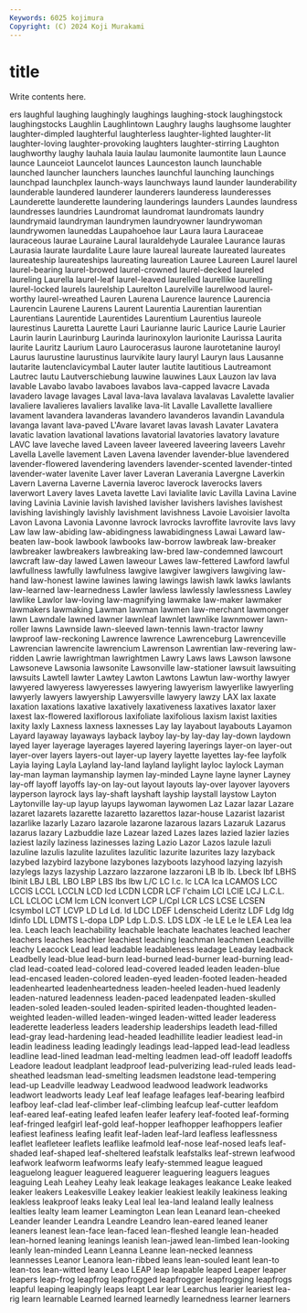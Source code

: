 ```yaml
---
Keywords: 6025 kojimura
Copyright: (C) 2024 Koji Murakami
---
```


# title

Write contents here.



ers
laughful laughing laughingly laughings laughing-stock laughingstock laughingstocks Laughlin Laughlintown Laughry
laughs laughsome laughter laughter-dimpled laughterful laughterless laughter-lighted laughter-lit laughter-loving laughter-provoking
laughters laughter-stirring Laughton laughworthy laughy lauhala lauia laulau laumonite laumontite
laun Launce launce Launceiot Launcelot launces Launceston launch launchable launched
launcher launchers launches launchful launching launchings launchpad launchplex launch-ways launchways
laund launder launderability launderable laundered launderer launderers launderess launderesses Launderette
launderette laundering launderings launders Laundes laundress laundresses laundries Laundromat laundromat
laundromats laundry laundrymaid laundryman laundrymen laundryowner laundrywoman laundrywomen launeddas Laupahoehoe
laur Laura laura Lauraceae lauraceous laurae Lauraine Laural lauraldehyde Lauralee
Laurance lauras Laurasia laurate laurdalite Laure laure laureal laureate laureated
laureates laureateship laureateships laureating laureation Lauree Laureen Laurel laurel laurel-bearing
laurel-browed laurel-crowned laurel-decked laureled laureling Laurella laurel-leaf laurel-leaved laurelled laurellike
laurelling laurel-locked laurels laurelship Laurelton Laurelville laurelwood laurel-worthy laurel-wreathed Lauren
Laurena Laurence laurence Laurencia Laurencin Laurene Laurens Laurent Laurentia Laurentian
laurentian Laurentians Laurentide Laurentides Laurentium Laurentius laureole laurestinus Lauretta Laurette
Lauri Laurianne lauric Laurice Laurie Laurier Laurin laurin Laurinburg Laurinda
laurinoxylon laurionite Laurissa Laurita laurite Lauritz Laurium Lauro Laurocerasus laurone
laurotetanine lauroyl Laurus laurustine laurustinus laurvikite laury lauryl Lauryn laus
Lausanne lautarite lautenclavicymbal Lauter lauter lautite lautitious Lautreamont Lautrec lautu
Lautverschiebung lauwine lauwines Laux Lauzon lav lava lavable Lavabo lavabo
lavaboes lavabos lava-capped lavacre Lavada lavadero lavage lavages Laval lava-lava
lavalava lavalavas Lavalette lavalier lavaliere lavalieres lavaliers lavalike lava-lit Lavalle
Lavallette lavalliere lavament lavandera lavanderas lavandero lavanderos lavandin Lavandula lavanga
lavant lava-paved L'Avare lavaret lavas lavash Lavater Lavatera lavatic lavation
lavational lavations lavatorial lavatories lavatory lavature LAVC lave laveche laved
Laveen laveer laveered laveering laveers Lavehr Lavella Lavelle lavement Laven
Lavena lavender lavender-blue lavendered lavender-flowered lavendering lavenders lavender-scented lavender-tinted lavender-water
lavenite Laver laver Laveran Laverania Lavergne Laverkin Lavern Laverna Laverne
Lavernia laveroc laverock laverocks lavers laverwort Lavery laves Laveta lavette
Lavi lavialite lavic Lavilla Lavina Lavine laving Lavinia Lavinie lavish
lavished lavisher lavishers lavishes lavishest lavishing lavishingly lavishly lavishment lavishness
Lavoie Lavoisier lavolta Lavon Lavona Lavonia Lavonne lavrock lavrocks lavroffite
lavrovite lavs lavy Law law law-abiding law-abidingness lawabidingness Lawai Laward
law-beaten law-book lawbook lawbooks law-borrow lawbreak law-breaker lawbreaker lawbreakers lawbreaking
law-bred law-condemned lawcourt lawcraft law-day lawed Lawen laweour Lawes law-fettered
Lawford lawful lawfullness lawfully lawfulness lawgive lawgiver lawgivers lawgiving law-hand
law-honest lawine lawines lawing lawings lawish lawk lawks lawlants law-learned
law-learnedness Lawler lawless lawlessly lawlessness Lawley lawlike Lawlor law-loving law-magnifying
lawmake law-maker lawmaker lawmakers lawmaking Lawman lawman lawmen law-merchant lawmonger
lawn Lawndale lawned lawner lawnleaf lawnlet lawnlike lawnmower lawn-roller lawns
Lawnside lawn-sleeved lawn-tennis lawn-tractor lawny lawproof law-reckoning Lawrence lawrence Lawrenceburg
Lawrenceville Lawrencian lawrencite lawrencium Lawrenson Lawrentian law-revering law-ridden Lawrie lawrightman
lawrightmen Lawry Laws laws Lawson lawsone Lawsoneve Lawsonia lawsonite Lawsonville
law-stationer lawsuit lawsuiting lawsuits Lawtell lawter Lawtey Lawton Lawtons Lawtun
law-worthy lawyer lawyered lawyeress lawyeresses lawyering lawyerism lawyerlike lawyerling lawyerly
lawyers lawyership Lawyersville lawyery lawzy LAX lax laxate laxation laxations
laxative laxatively laxativeness laxatives laxator laxer laxest lax-flowered laxiflorous laxifoliate
laxifolious laxism laxist laxities laxity laxly Laxness laxness laxnesses Lay
lay layabout layabouts Layamon Layard layaway layaways layback layboy lay-by
lay-day lay-down laydown layed layer layerage layerages layered layering layerings
layer-on layer-out layer-over layers layers-out layer-up layery layette layettes lay-fee
layfolk Layia laying Layla Layland lay-land layland laylight layloc laylock
Layman lay-man layman laymanship laymen lay-minded Layne layne layner Layney
lay-off layoff layoffs lay-on lay-out layout layouts lay-over layover layovers
layperson layrock lays lay-shaft layshaft layship laystall laystow Layton Laytonville
lay-up layup layups laywoman laywomen Laz Lazar lazar Lazare lazaret
lazarets lazarette lazaretto lazarettos lazar-house Lazarist lazarist lazarlike lazarly Lazaro
lazarole lazarone lazarous lazars Lazaruk Lazarus lazarus lazary Lazbuddie laze
Lazear lazed Lazes lazes lazied lazier lazies laziest lazily laziness
lazinesses lazing Lazio Lazor Lazos lazule lazuli lazuline lazulis lazulite
lazulites lazulitic lazurite lazurites lazy lazyback lazybed lazybird lazybone lazybones
lazyboots lazyhood lazying lazyish lazylegs lazys lazyship Lazzaro lazzarone lazzaroni
LB lb lb. Lbeck lbf LBHS lbinit LBJ LBL LBO
LBP LBS lbs lbw L/C LC l.c. lc LCA lca
LCAMOS LCC LCCIS LCCL LCCLN LCD lcd LCDN LCDR LCF
l'chaim LCI LCIE LCJ L.C.L. LCL LCLOC LCM lcm LCN
lconvert LCP L/Cpl LCR LCS LCSE LCSEN lcsymbol LCT LCVP
LD Ld Ld. ld LDC LDEF Ldenscheid Lderitz LDF Ldg
ldg ldinfo LDL LDMTS L-dopa LDP Ldp L.D.S. LDS LDX
-le LE Le le LEA Lea lea lea. Leach leach
leachability leachable leachate leachates leached leacher leachers leaches leachier leachiest
leaching leachman leachmen Leachville leachy Leacock Lead lead leadable leadableness
leadage Leaday leadback Leadbelly lead-blue lead-burn lead-burned lead-burner lead-burning lead-clad
lead-coated lead-colored lead-covered leaded leaden leaden-blue lead-encased leaden-colored leaden-eyed leaden-footed
leaden-headed leadenhearted leadenheartedness leaden-heeled leaden-hued leadenly leaden-natured leadenness leaden-paced leadenpated
leaden-skulled leaden-soled leaden-souled leaden-spirited leaden-thoughted leaden-weighted leaden-willed leaden-winged leaden-witted leader
leaderess leaderette leaderless leaders leadership leaderships leadeth lead-filled lead-gray lead-hardening
lead-headed leadhillite leadier leadiest lead-in leadin leadiness leading leadingly leadings
lead-lapped lead-lead leadless leadline lead-lined leadman lead-melting leadmen lead-off leadoff
leadoffs Leadore leadout leadplant leadproof lead-pulverizing lead-ruled leads lead-sheathed leadsman
lead-smelting leadsmen leadstone lead-tempering lead-up Leadville leadway Leadwood leadwood leadwork
leadworks leadwort leadworts leady Leaf leaf leafage leafages leaf-bearing leafbird
leafboy leaf-clad leaf-climber leaf-climbing leafcup leaf-cutter leafdom leaf-eared leaf-eating leafed
leafen leafer leafery leaf-footed leaf-forming leaf-fringed leafgirl leaf-gold leaf-hopper leafhopper
leafhoppers leafier leafiest leafiness leafing leafit leaf-laden leaf-lard leafless leaflessness
leaflet leafleteer leaflets leaflike leafmold leaf-nose leaf-nosed leafs leaf-shaded leaf-shaped
leaf-sheltered leafstalk leafstalks leaf-strewn leafwood leafwork leafworm leafworms leafy leafy-stemmed
league leagued leaguelong leaguer leaguered leaguerer leaguering leaguers leagues leaguing
Leah Leahey Leahy leak leakage leakages leakance Leake leaked leaker
leakers Leakesville Leakey leakier leakiest leakily leakiness leaking leakless leakproof
leaks leaky Leal leal lea-land lealand leally lealness lealties lealty
leam leamer Leamington Lean lean Leanard lean-cheeked Leander leander Leandra
Leandre Leandro lean-eared leaned leaner leaners leanest lean-face lean-faced lean-fleshed
leangle lean-headed lean-horned leaning leanings leanish lean-jawed lean-limbed lean-looking leanly
lean-minded Leann Leanna Leanne lean-necked leanness leannesses Leanor Leanora lean-ribbed
leans lean-souled leant lean-to lean-tos lean-witted leany Leao LEAP leap
leapable leaped Leaper leaper leapers leap-frog leapfrog leapfrogged leapfrogger leapfrogging
leapfrogs leapful leaping leapingly leaps leapt Lear lear Learchus learier
leariest lea-rig learn learnable Learned learned learnedly learnedness learner learners
